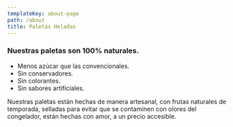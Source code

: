 ```yaml
---
templateKey: about-page
path: /about
title: Paletas Heladas
---
```

### Nuestras paletas son 100% naturales.

* Menos azúcar que las convencionales.
* Sin conservadores.
* Sin colorantes.
* Sin sabores artificiales.

Nuestras paletas están hechas de manera artesanal, con frutas naturales de temporada, selladas para evitar que se contaminen con olores del congelador, están hechas con amor, a un precio accesible.